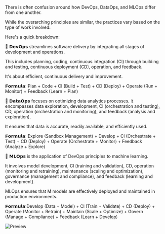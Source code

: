 There is often confusion around how DevOps, DataOps, and MLOps differ from one another.

While the overarching principles are similar, the practices vary based on the type of work involved.

Here's a quick breakdown:

🔷 𝗗𝗲𝘃𝗢𝗽𝘀 streamlines software delivery by integrating all stages of development and operations.

This includes planning, coding, continuous integration (CI) through building and testing, continuous deployment (CD), operation, and feedback.

It's about efficient, continuous delivery and improvement.

𝗙𝗼𝗿𝗺𝘂𝗹𝗮: Plan + Code + CI (Build + Test) + CD (Deploy) + Operate (Run +
Monitor) + Feedback (Learn + Plan)

🔶 𝗗𝗮𝘁𝗮𝗢𝗽𝘀 focuses on optimizing data analytics processes. It encompasses data exploration, development, Cl (orchestration and testing), CD, operation (orchestration and monitoring), and feedback (analysis and exploration).

It ensures that data is accurate, readily available, and efficiently used.

𝗙𝗼𝗿𝗺𝘂𝗹𝗮: Explore (Sandbox Management) + Develop + Cl (Orchestrate + Test) +
CD (Deploy) + Operate (Orchestrate + Monitor) + Feedback (Analyze + Explore)

🔴 𝗠𝗟𝗢𝗽𝘀 is the application of DevOps principles to machine learning.

It involves model development, Cl (training and validation), CD, operation (monitoring and retraining), maintenance (scaling and optimization), governance (management and compliance), and feedback (learning and development).

MLOps ensures that M models are effectively deployed and maintained in production environments.

𝗙𝗼𝗿𝗺𝘂𝗹𝗮:Develop (Data + Model) + Cl (Train + Validate) + CD (Deploy) +
Operate (Monitor + Retrain) + Maintain (Scale + Optimize) + Govern (Manage +
Compliance) + Feedback (Learn + Develop)


![Preview](https://github.com/patbi/100_Days_of_Data_Engineering_ML_AI/blob/main/Module_13_Data_science/DevOps_DataOps_MLOps_differ.gif)